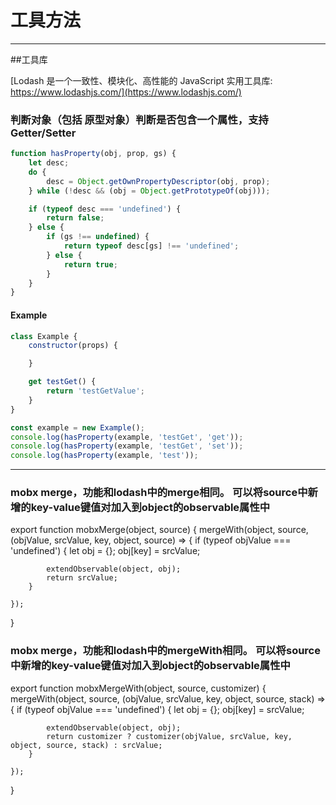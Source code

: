 # 工具方法
----
##工具库

[Lodash 是一个一致性、模块化、高性能的 JavaScript 实用工具库: https://www.lodashjs.com/](https://www.lodashjs.com/)


### 判断对象（包括 原型对象）判断是否包含一个属性，支持Getter/Setter
```javascript
function hasProperty(obj, prop, gs) {
    let desc;
    do {
        desc = Object.getOwnPropertyDescriptor(obj, prop);
    } while (!desc && (obj = Object.getPrototypeOf(obj)));

    if (typeof desc === 'undefined') {
        return false;
    } else {
        if (gs !== undefined) {
            return typeof desc[gs] !== 'undefined';
        } else {
            return true;
        }
    }
}
```
#### Example
```javascript
class Example {
    constructor(props) {

    }

    get testGet() {
        return 'testGetValue';
    }
}

const example = new Example();
console.log(hasProperty(example, 'testGet', 'get'));
console.log(hasProperty(example, 'testGet', 'set'));
console.log(hasProperty(example, 'test'));

```
-----

### mobx merge，功能和lodash中的merge相同。 可以将source中新增的key-value键值对加入到object的observable属性中
 
export function mobxMerge(object, source) {
    mergeWith(object, source, (objValue, srcValue, key, object, source) => {
        if (typeof objValue === 'undefined') {
            let obj = {};
            obj[key] = srcValue;

            extendObservable(object, obj);
            return srcValue;
        }

    });
}

### mobx merge，功能和lodash中的mergeWith相同。 可以将source中新增的key-value键值对加入到object的observable属性中
 
export function mobxMergeWith(object, source, customizer) {
    mergeWith(object, source, (objValue, srcValue, key, object, source, stack) => {
        if (typeof objValue === 'undefined') {
            let obj = {};
            obj[key] = srcValue;

            extendObservable(object, obj);
            return customizer ? customizer(objValue, srcValue, key, object, source, stack) : srcValue;
        }

    });
}
